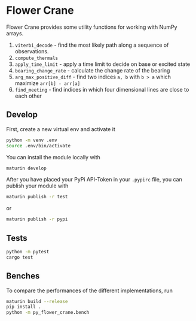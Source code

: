 # Flower Crane

Flower Crane provides some utility functions for working with NumPy arrays.

1. `viterbi_decode` - find the most likely path along a sequence of observations.
2. `compute_thermals`
3. `apply_time_limit` - apply a time limit to decide on base or excited state
4. `bearing_change_rate` - calculate the change rate of the bearing
5. `arg_max_positive_diff` - find two indices `a, b` with `b > a` which maximize `arr[b] - arr[a]`
6. `find_meeting` - find indices in which four dimensional lines are close to each other

## Develop

First, create a new virtual env and activate it

```bash
python -m venv .env
source .env/bin/activate
```

You can install the module locally with

```bash
maturin develop
```

After you have placed your PyPi API-Token in your `.pypirc` file, you can publish your module with

```bash
maturin publish -r test
```

or 

```bash
maturin publish -r pypi
```

## Tests

```bash
python -m pytest
cargo test
```

## Benches

To compare the performances of the different implementations, run

```bash
maturin build --release
pip install .
python -m py_flower_crane.bench
```

